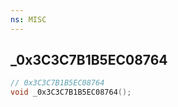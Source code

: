 ```yaml
---
ns: MISC
---
```

## _0x3C3C7B1B5EC08764

```c
// 0x3C3C7B1B5EC08764
void _0x3C3C7B1B5EC08764();
```

